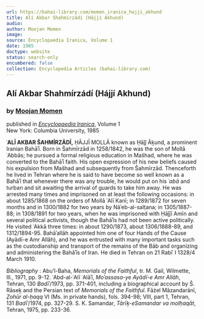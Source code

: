 ```yaml
---
url: https://bahai-library.com/momen_iranica_hajji_akhund
title: Alí Akbar Shahmírzádí (Hájjí Akhund)
audio: 
author: Moojan Momen
image: 
source: Encyclopaedia Iranica, Volume 1
date: 1985
doctype: website
status: search-only
encumbered: false
collection: Encyclopedia Articles (bahai-library.com)
---
```



## Alí Akbar Shahmírzádí (Hájjí Akhund)

### by [Moojan Momen](https://bahai-library.com/author/Moojan+Momen)

published in [_Encyclopaedia Iranica_](https://bahai-library.com/series/Encyclopaedia%20Iranica), Volume 1  
New York: Columbia University, 1985


**ʿALĪ AKBAR ŠAHMĪRZĀDĪ,** ḤĀJJĪ MOLLĀ known as Ḥāǰǰ Āḵund, a prominent Iranian Bahāʾī. Born in Šahmīrzād in 1258/1842, he was the son of Mollā ʿAbbās; he pursued a formal religious education in Mašhad, where he was converted to the Bahāʾī faith. His open expression of his new beliefs caused his expulsion from Mašhad and subsequently from Šahmīrzād. Thenceforth he lived in Tehran where he is said to have become so well known as a Bahāʾī that whenever there was any trouble, he would put on his _ʿabā_ and turban and sit awaiting the arrival of guards to take him away. He was arrested many times and imprisoned on at least the following occasions: in about 1285/1868 on the orders of Mollā ʿAlī Kanī; in 1289/1872 for seven months and in 1300/1882 for two years by Nāʾeb-al-salṭana; in 1305/1887-88; in 1308/1891 for two years, when he was imprisoned with Ḥāǰǰī Amīn and several political activists, though the Bahāʾīs had not been active politically. He visited ʿAkkā three times: in about 1290/1873, about 1306/1888-89, and 1312/1894-95. Bahāʾallāh appointed him one of four Hands of the Cause (Ayādī-e Amr Allāh), and he was entrusted with many important tasks such as the custodianship and transport of the remains of the Bāb and organizing and administering the Bahāʾīs of Iran. He died in Tehran on 21 Rabīʿ I 1328/4 March 1910.

_Bibliography_ : Abu’l-Baha, _Memorials of the Faithful_, tr. M. Gail, Wilmette, Ill., 1971, pp. 9-12. ʿAbd-al-ʿAlī ʿAlāʾī, _Moʾassasa-ye Ayādī-e Amr Allāh_, Tehran, 130 _Badīʿ_/1973, pp. 371-401, including a biographical account by Š. Rāseḵ and the Persian text of _Memorials of the Faithful_. Fāżel Māzandarānī, _Ẓohūr al-ḥaqq_ VI (Ms. in private hands), fols. 394-98; VIII, part 1, Tehran, 131 _Badīʿ_/1974, pp. 327-29. S. K. Samandar, _Tārīḵ-eSamandar va molḥaqāt_, Tehran, 1975, pp. 233-36.